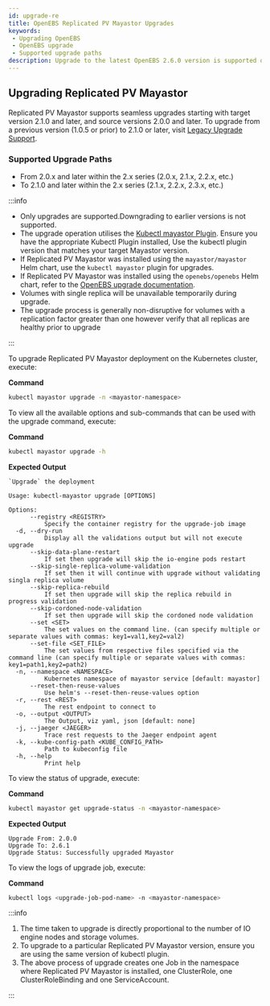 ```yaml
---
id: upgrade-re
title: OpenEBS Replicated PV Mayastor Upgrades
keywords:
 - Upgrading OpenEBS
 - OpenEBS upgrade
 - Supported upgrade paths
description: Upgrade to the latest OpenEBS 2.6.0 version is supported only from v1.0.0 and later.
---
```


## Upgrading Replicated PV Mayastor

Replicated PV Mayastor supports seamless upgrades starting with target version 2.1.0 and later, and source versions 2.0.0 and later. To upgrade from a previous version (1.0.5 or prior) to 2.1.0 or later, visit [Legacy Upgrade Support](legacy-upgrade.md).

### Supported Upgrade Paths

- From 2.0.x and later within the 2.x series (2.0.x, 2.1.x, 2.2.x, etc.)
- To 2.1.0 and later within the 2.x series (2.1.x, 2.2.x, 2.3.x, etc.)

:::info

- Only upgrades are supported.Downgrading to earlier versions is not supported.
- The upgrade operation utilises the [Kubectl mayastor Plugin](../advanced-operations/kubectl-plugin.md). Ensure you have the appropriate Kubectl Plugin installed, Use the kubectl plugin version that matches your target Mayastor version.
- If Replicated PV Mayastor was installed using the `mayastor/mayastor` Helm chart, use the `kubectl mayastor` plugin for upgrades.
- If Replicated PV Mayastor was installed using the `openebs/openebs` Helm chart, refer to the [OpenEBS upgrade documentation](https://openebs.io/docs/user-guides/upgrade).
- Volumes with single replica will be unavailable temporarily during upgrade.
- The upgrade process is generally non-disruptive for volumes with a replication factor greater than one however verify that all replicas are healthy prior to upgrade

:::

To upgrade Replicated PV Mayastor deployment on the Kubernetes cluster, execute:

**Command**

```bash
kubectl mayastor upgrade -n <mayastor-namespace>
```

To view all the available options and sub-commands that can be used with the upgrade command, execute:

**Command**

```bash
kubectl mayastor upgrade -h
```

**Expected Output**

```text
`Upgrade` the deployment

Usage: kubectl-mayastor upgrade [OPTIONS]

Options:
      --registry <REGISTRY>
          Specify the container registry for the upgrade-job image
  -d, --dry-run
          Display all the validations output but will not execute upgrade
      --skip-data-plane-restart
          If set then upgrade will skip the io-engine pods restart
      --skip-single-replica-volume-validation
          If set then it will continue with upgrade without validating singla replica volume
      --skip-replica-rebuild
          If set then upgrade will skip the replica rebuild in progress validation
      --skip-cordoned-node-validation
          If set then upgrade will skip the cordoned node validation
      --set <SET>
          The set values on the command line. (can specify multiple or separate values with commas: key1=val1,key2=val2)
      --set-file <SET_FILE>
          The set values from respective files specified via the command line (can specify multiple or separate values with commas: key1=path1,key2=path2)
  -n, --namespace <NAMESPACE>
          Kubernetes namespace of mayastor service [default: mayastor]
      --reset-then-reuse-values
          Use helm's --reset-then-reuse-values option
  -r, --rest <REST>
          The rest endpoint to connect to
  -o, --output <OUTPUT>
          The Output, viz yaml, json [default: none]
  -j, --jaeger <JAEGER>
          Trace rest requests to the Jaeger endpoint agent
  -k, --kube-config-path <KUBE_CONFIG_PATH>
          Path to kubeconfig file
  -h, --help
          Print help
```

To view the status of upgrade, execute:

**Command**

```bash
kubectl mayastor get upgrade-status -n <mayastor-namespace>
```

**Expected Output**

```text
Upgrade From: 2.0.0
Upgrade To: 2.6.1
Upgrade Status: Successfully upgraded Mayastor
```

To view the logs of upgrade job, execute:

**Command**

```bash
kubectl logs <upgrade-job-pod-name> -n <mayastor-namespace>
```

:::info

1. The time taken to upgrade is directly proportional to the number of IO engine nodes and storage volumes.
2. To upgrade to a particular Replicated PV Mayastor version, ensure you are using the same version of kubectl plugin.
3. The above process of upgrade creates one Job in the namespace where Replicated PV Mayastor is installed, one ClusterRole, one ClusterRoleBinding and one ServiceAccount.

:::
